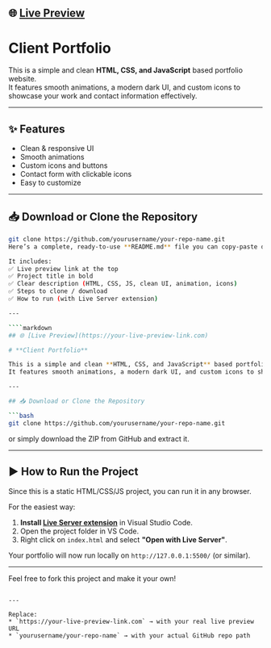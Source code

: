 ## 🌐 [Live Preview](https://kamran-portfolio-gamma.vercel.app/)

# **Client Portfolio**

This is a simple and clean **HTML, CSS, and JavaScript** based portfolio website.  
It features smooth animations, a modern dark UI, and custom icons to showcase your work and contact information effectively.

---
## ✨ Features

* Clean & responsive UI
* Smooth animations
* Custom icons and buttons
* Contact form with clickable icons
* Easy to customize

---
## 📥 Download or Clone the Repository

```bash
git clone https://github.com/yourusername/your-repo-name.git
Here’s a complete, ready‑to‑use **README.md** file you can copy‑paste directly into your project.

It includes:
✅ Live preview link at the top
✅ Project title in bold
✅ Clear description (HTML, CSS, JS, clean UI, animation, icons)
✅ Steps to clone / download
✅ How to run (with Live Server extension)

---

````markdown
## 🌐 [Live Preview](https://your-live-preview-link.com)

# **Client Portfolio**

This is a simple and clean **HTML, CSS, and JavaScript** based portfolio website.  
It features smooth animations, a modern dark UI, and custom icons to showcase your work and contact information effectively.

---

## 📥 Download or Clone the Repository

```bash
git clone https://github.com/yourusername/your-repo-name.git
````

or simply download the ZIP from GitHub and extract it.

---

## ▶️ How to Run the Project

Since this is a static HTML/CSS/JS project, you can run it in any browser.

For the easiest way:

1. **Install [Live Server extension](https://marketplace.visualstudio.com/items?itemName=ritwickdey.LiveServer)** in Visual Studio Code.
2. Open the project folder in VS Code.
3. Right click on `index.html` and select **"Open with Live Server"**.

Your portfolio will now run locally on `http://127.0.0.1:5500/` (or similar).

---



Feel free to fork this project and make it your own!

```

---

Replace:
* `https://your-live-preview-link.com` → with your real live preview URL  
* `yourusername/your-repo-name` → with your actual GitHub repo path

